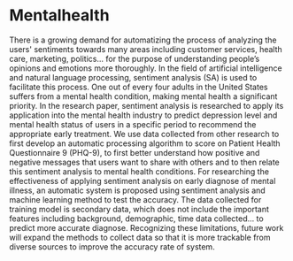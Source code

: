 # Mentalhealth
There is a growing demand for automatizing the process of analyzing the users' sentiments 
towards many areas including customer services, health care, marketing, politics... for the 
purpose of understanding people’s opinions and emotions more thoroughly. In the field of 
artificial intelligence and natural language processing, sentiment analysis (SA) is used to 
facilitate this process. One out of every four adults in the United States suffers from a mental 
health condition, making mental health a significant priority. In the research paper, sentiment 
analysis is researched to apply its application into the mental health industry to predict 
depression level and mental health status of users in a specific period to recommend the 
appropriate early treatment. We use data collected from other research to first develop an 
automatic processing algorithm to score on Patient Health Questionnaire 9 (PHQ-9), to first
better understand how positive and negative messages that users want to share with others and to 
then relate this sentiment analysis to mental health conditions. For researching the effectiveness
of applying sentiment analysis on early diagnose of mental illness, an automatic system is 
proposed using sentiment analysis and machine learning method to test the accuracy.
The data collected for training model is secondary data, which does not include the important 
features including background, demographic, time data collected… to predict more accurate 
diagnose. Recognizing these limitations, future work will expand the methods to collect data so 
that it is more trackable from diverse sources to improve the accuracy rate of system.
